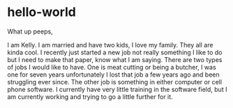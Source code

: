 # hello-world

What up peeps,  

  I am Kelly.  I am married and have two kids, I love my family.  They all are kinda cool.  I recently just started a new job not really something I like to do but I need to make that paper, know what I am saying.  There are two types of jobs I would like to have.  One is meat cutting or being a butcher, I was one for seven years unfortunately I lost that job a few years ago and been struggling ever since.  The other job is something in either computer or cell phone software.  I currently have very little training in the software field, but I am currently working and trying to go a little further for it.
